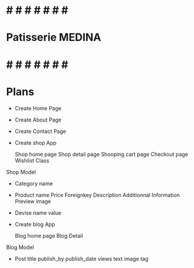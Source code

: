 
#   #   #   #   #   #   #   #   # 
#       Patisserie MEDINA       #
#   #   #   #   #   #   #   #   # 

# Plans

- Create Home Page
- Create About Page
- Create Contact Page

- Create shop App

    Shop home page
    Shop detail page
    Shooping cart page
    Checkout page
    Wishlist
    Class


Shop Model
- Category
    name 

- Product
    name
    Price
    Foreignkey
    Description
    Additionnal Information
    Preview
    image

    
- Devise
    name
    value

- Create blog App

    Blog home page
    Blog Detail 

Blog Model
- Post
    title
    publish_by
    publish_date
    views 
    text
    image
    tag




 